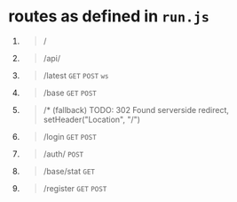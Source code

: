 # routes as defined in `run.js`

> 
1. > /<br>
2. > /api/<br>
3. > /latest `GET` `POST` `ws`<br>
4. > /base `GET` `POST`<br>
5. > /* (fallback) TODO: 302 Found serverside redirect, setHeader("Location", "/")<br>
6. > /login `GET` `POST`<br>
7. > /auth/ `POST`<br>
8. > /base/stat `GET`<br>
9. > /register `GET` `POST`<br>
